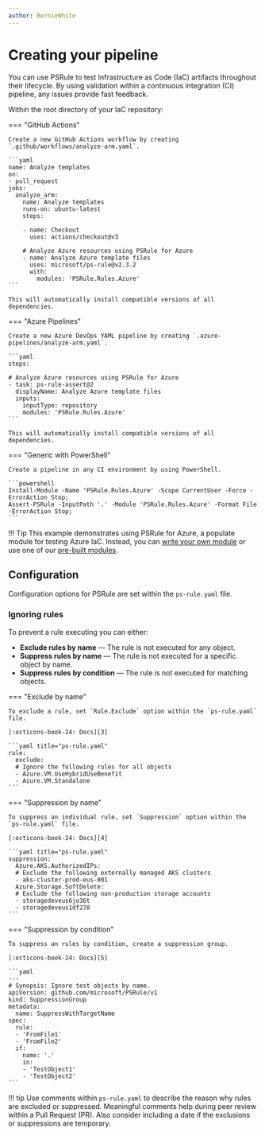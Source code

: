 ```yaml
---
author: BernieWhite
---
```


# Creating your pipeline

You can use PSRule to test Infrastructure as Code (IaC) artifacts throughout their lifecycle.
By using validation within a continuous integration (CI) pipeline, any issues provide fast feedback.

Within the root directory of your IaC repository:

=== "GitHub Actions"

    Create a new GitHub Actions workflow by creating `.github/workflows/analyze-arm.yaml`.

    ```yaml
    name: Analyze templates
    on:
    - pull_request
    jobs:
      analyze_arm:
        name: Analyze templates
        runs-on: ubuntu-latest
        steps:

        - name: Checkout
          uses: actions/checkout@v3

        # Analyze Azure resources using PSRule for Azure
        - name: Analyze Azure template files
          uses: microsoft/ps-rule@v2.3.2
          with:
            modules: 'PSRule.Rules.Azure'
    ```

    This will automatically install compatible versions of all dependencies.

=== "Azure Pipelines"

    Create a new Azure DevOps YAML pipeline by creating `.azure-pipelines/analyze-arm.yaml`.

    ```yaml
    steps:

    # Analyze Azure resources using PSRule for Azure
    - task: ps-rule-assert@2
      displayName: Analyze Azure template files
      inputs:
        inputType: repository
        modules: 'PSRule.Rules.Azure'
    ```

    This will automatically install compatible versions of all dependencies.

=== "Generic with PowerShell"

    Create a pipeline in any CI environment by using PowerShell.

    ```powershell
    Install-Module -Name 'PSRule.Rules.Azure' -Scope CurrentUser -Force -ErrorAction Stop;
    Assert-PSRule -InputPath '.' -Module 'PSRule.Rules.Azure' -Format File -ErrorAction Stop;
    ```

!!! Tip
    This example demonstrates using PSRule for Azure, a populate module for testing Azure IaC.
    Instead, you can [write your own module][7] or use one of our [pre-built modules][6].

## Configuration

Configuration options for PSRule are set within the `ps-rule.yaml` file.

### Ignoring rules

To prevent a rule executing you can either:

- **Exclude rules by name** &mdash; The rule is not executed for any object.
- **Suppress rules by name** &mdash; The rule is not executed for a specific object by name.
- **Suppress rules by condition** &mdash; The rule is not executed for matching objects.

=== "Exclude by name"

    To exclude a rule, set `Rule.Exclude` option within the `ps-rule.yaml` file.

    [:octicons-book-24: Docs][3]

    ```yaml title="ps-rule.yaml"
    rule:
      exclude:
      # Ignore the following rules for all objects
      - Azure.VM.UseHybridUseBenefit
      - Azure.VM.Standalone
    ```

=== "Suppression by name"

    To suppress an individual rule, set `Suppression` option within the `ps-rule.yaml` file.

    [:octicons-book-24: Docs][4]

    ```yaml title="ps-rule.yaml"
    suppression:
      Azure.AKS.AuthorizedIPs:
      # Exclude the following externally managed AKS clusters
      - aks-cluster-prod-eus-001
      Azure.Storage.SoftDelete:
      # Exclude the following non-production storage accounts
      - storagedeveus6jo36t
      - storagedeveus1df278
    ```

=== "Suppression by condition"

    To suppress an rules by condition, create a suppression group.

    [:octicons-book-24: Docs][5]

    ```yaml
    ---
    # Synopsis: Ignore test objects by name.
    apiVersion: github.com/microsoft/PSRule/v1
    kind: SuppressionGroup
    metadata:
      name: SuppressWithTargetName
    spec:
      rule:
      - 'FromFile1'
      - 'FromFile2'
      if:
        name: '.'
        in:
        - 'TestObject1'
        - 'TestObject2'
    ```

!!! tip
    Use comments within `ps-rule.yaml` to describe the reason why rules are excluded or suppressed.
    Meaningful comments help during peer review within a Pull Request (PR).
    Also consider including a date if the exclusions or suppressions are temporary.

  [3]: concepts/PSRule/en-US/about_PSRule_Options.md#ruleexclude
  [4]: concepts/PSRule/en-US/about_PSRule_Options.md#suppression
  [5]: concepts/PSRule/en-US/about_PSRule_SuppressionGroups.md
  [6]: addon-modules.md
  [7]: authoring/packaging-rules.md
